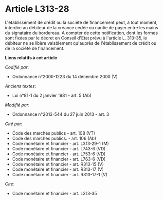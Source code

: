 # Article L313-28

L'établissement de crédit ou la société de financement peut, à tout moment, interdire au débiteur de la créance cédée ou
nantie de payer entre les mains du signataire du bordereau. A compter de cette notification, dont les formes sont fixées par
le décret en Conseil d'Etat prévu à l'article L. 313-35, le débiteur ne se libère valablement qu'auprès de l'établissement de
crédit ou de la société de financement.

**Liens relatifs à cet article**

_Codifié par_:

  - Ordonnance n°2000-1223 du 14 décembre 2000 (V)

_Anciens textes_:

  - Loi n°81-1 du 2 janvier 1981 - art. 5 (Ab)

_Modifié par_:

  - Ordonnance n°2013-544 du 27 juin 2013 - art. 3

_Cité par_:

  - Code des marchés publics - art. 108 (VT)
  - Code des marchés publics. - art. 106 (Ab)
  - Code monétaire et financier - art. L313-29-1 (M)
  - Code monétaire et financier - art. L743-6 (VD)
  - Code monétaire et financier - art. L753-6 (VD)
  - Code monétaire et financier - art. L763-6 (VD)
  - Code monétaire et financier - art. R313-15 (V)
  - Code monétaire et financier - art. R313-17 (V)
  - Code monétaire et financier - art. R313-17-1 (V)

_Cite_:

  - Code monétaire et financier - art. L313-35
